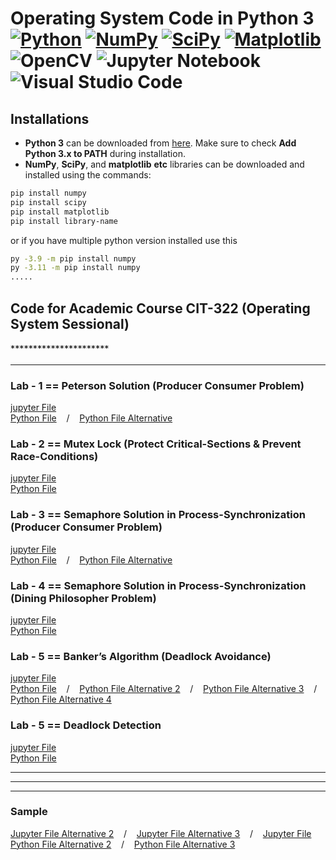 # Operating System Code in Python 3<br/>[![Python](https://img.shields.io/badge/python-3670A0?style=for-the-badge&logo=python&logoColor=ffdd54)](https://www.python.org/) [![NumPy](https://img.shields.io/badge/numpy-%23013243.svg?style=for-the-badge&logo=numpy&logoColor=white)](https://pypi.org/project/numpy/) [![SciPy](https://img.shields.io/badge/SciPy-%230C55A5.svg?style=for-the-badge&logo=scipy&logoColor=%white)](https://pypi.org/project/scipy/) [![Matplotlib](https://img.shields.io/badge/Matplotlib-%23ffffff.svg?style=for-the-badge&logo=Matplotlib&logoColor=black)](https://pypi.org/project/matplotlib/) ![OpenCV](https://img.shields.io/badge/opencv-%23white.svg?style=for-the-badge&logo=opencv&logoColor=white) ![Jupyter Notebook](https://img.shields.io/badge/jupyter-%23FA0F00.svg?style=for-the-badge&logo=jupyter&logoColor=white) ![Visual Studio Code](https://img.shields.io/badge/Visual%20Studio%20Code-0078d7.svg?style=for-the-badge&logo=visual-studio-code&logoColor=white)

## Installations

* **Python 3** can be downloaded from [here](https://www.python.org/downloads/). Make sure to check **Add Python 3.x to PATH** during installation.
* **NumPy**, **SciPy**, and **matplotlib** **etc** libraries can be downloaded and installed using the commands:
```bash
pip install numpy
pip install scipy
pip install matplotlib
pip install library-name
```
or if you have multiple python version installed use this
```bash
py -3.9 -m pip install numpy
py -3.11 -m pip install numpy
.....
```

## Code for Academic Course CIT-322 (Operating System Sessional)
#### `**********************`
<hr/>

### Lab - 1 == Peterson Solution (Producer Consumer Problem)
 [jupyter File](./peterson_solution.ipynb)     <br/>
 [Python File](./same_python_file/peterson_solution.py) &nbsp;&nbsp; / &nbsp;&nbsp; [Python File Alternative](./same_python_file/peterson_solution_alternative.py)

### Lab - 2 == Mutex Lock (Protect Critical-Sections & Prevent Race-Conditions)
 [jupyter File](./mutex_lock.ipynb)     <br/>
 [Python File](./same_python_file/mutex_lock.py)

### Lab - 3 == Semaphore Solution in Process-Synchronization (Producer Consumer Problem)
 [jupyter File](./semaphore_producer_consumer.ipynb)     <br/>
 [Python File](./same_python_file/semaphore_producer_consumer.py) &nbsp;&nbsp; / &nbsp;&nbsp; [Python File Alternative](./same_python_file/semaphore_producer_consumer_alternative.py)

### Lab - 4 == Semaphore Solution in Process-Synchronization (Dining Philosopher Problem)
 [jupyter File](./exponential_distribution.ipynb)     <br/>
 [Python File](./same_python_file/exponential_distribution.py)

### Lab - 5 == Banker’s Algorithm (Deadlock Avoidance)
 [jupyter File](./bankers_algorithm.ipynb)     <br/>
 [Python File](./same_python_file/bankers_algorithm.py) &nbsp;&nbsp; / &nbsp;&nbsp; [Python File Alternative 2](./same_python_file/bankers_algorithm_alternative_2.py) &nbsp;&nbsp; / &nbsp;&nbsp; [Python File Alternative 3](./same_python_file/bankers_algorithm_alternative_3.py) &nbsp;&nbsp; / &nbsp;&nbsp; [Python File Alternative 4](./same_python_file/bankers_algorithm_alternative_4.py)

### Lab - 5 == Deadlock Detection
 [jupyter File](./inverse_exponential_distribution.ipynb)     <br/>
 [Python File](./same_python_file/inverse_exponential_distribution.py)
 

<hr/><hr/><hr/>

### Sample
 [Jupyter File Alternative 2](./Sample.ipynb)  &nbsp;&nbsp; / &nbsp;&nbsp; [Jupyter File Alternative 3](./Sample.ipynb)  &nbsp;&nbsp; / &nbsp;&nbsp; [Jupyter File](./Sample.ipynb) <br/>
 [Python File Alternative 2](./same_python_file/Sample.py)   &nbsp;&nbsp; / &nbsp;&nbsp; [Python File Alternative 3](./same_python_file/Sample.py)